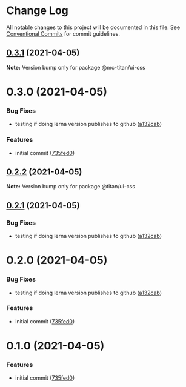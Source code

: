 # Change Log

All notable changes to this project will be documented in this file.
See [Conventional Commits](https://conventionalcommits.org) for commit guidelines.

## [0.3.1](https://github.com/code-mattclaffey/titan/compare/@mc-titan/ui-css@0.3.0...@mc-titan/ui-css@0.3.1) (2021-04-05)

**Note:** Version bump only for package @mc-titan/ui-css





# 0.3.0 (2021-04-05)


### Bug Fixes

* testing if doing lerna version publishes to github ([a132cab](https://github.com/code-mattclaffey/titan/commit/a132cabd8afec9d62a8e5702a5127b3c981d8879))


### Features

* initial commit ([735fed0](https://github.com/code-mattclaffey/titan/commit/735fed0f6385708554224fc41b833ad868ba0cff))





## [0.2.2](https://github.com/code-mattclaffey/titan/compare/@titan/ui-css@0.2.1...@titan/ui-css@0.2.2) (2021-04-05)

**Note:** Version bump only for package @titan/ui-css





## [0.2.1](https://github.com/code-mattclaffey/titan/compare/@titan/ui-css@0.1.0...@titan/ui-css@0.2.1) (2021-04-05)


### Bug Fixes

* testing if doing lerna version publishes to github ([a132cab](https://github.com/code-mattclaffey/titan/commit/a132cabd8afec9d62a8e5702a5127b3c981d8879))





# 0.2.0 (2021-04-05)


### Bug Fixes

* testing if doing lerna version publishes to github ([a132cab](https://github.com/code-mattclaffey/titan/commit/a132cabd8afec9d62a8e5702a5127b3c981d8879))


### Features

* initial commit ([735fed0](https://github.com/code-mattclaffey/titan/commit/735fed0f6385708554224fc41b833ad868ba0cff))





# 0.1.0 (2021-04-05)


### Features

* initial commit ([735fed0](https://github.com/code-mattclaffey/titan/commit/735fed0f6385708554224fc41b833ad868ba0cff))
